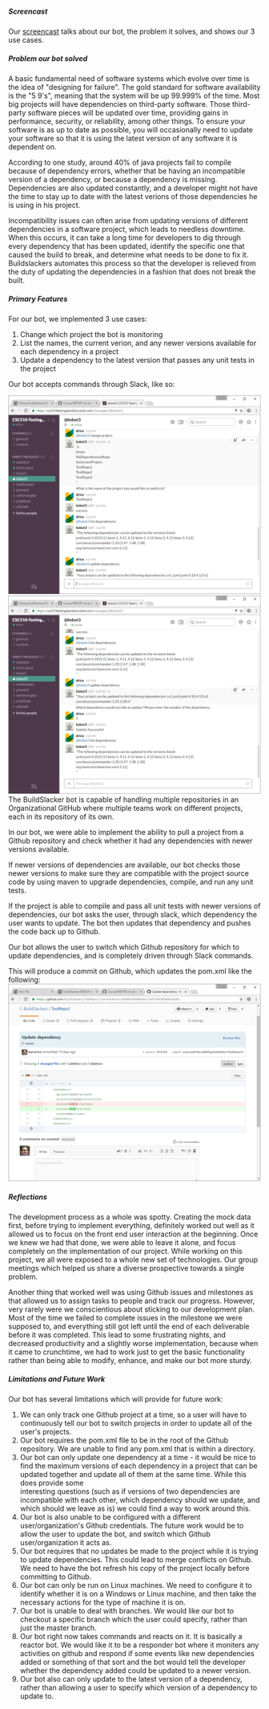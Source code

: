 ##### Screencast
Our [screencast](https://www.youtube.com/watch?v=DuXbmsDGaJw) talks about our bot, the problem it solves, and shows our 3 use cases.

##### Problem our bot solved

A basic fundamental need of software systems which evolve over time is the idea of "designing for failure". The gold standard for software availability is the "5 9's", meaning that the system will be up 99.999% of the time. Most big projects will have dependencies on third-party software. Those third-party software pieces will be updated over time, providing gains in performance, security, or reliability, among other things. To ensure your software is as up to date as possible, you will occasionally need to update your software so that it is using the latest version of any software it is dependent on.

According to one study, around 40% of java projects fail to compile because of dependency errors, whether that be having an incompatible version of a dependency, or because a dependency is missing. Dependencies are also updated constantly, and a developer might not have the time to stay up to date with the latest verions of those dependencies he is using in his project.

Incompatibility issues can often arise from updating versions of different dependencies in a software project, which leads to needless downtime. When this occurs, it can take a long time for developers to dig through every dependency that has been updated, identify the specific one that caused the build to break, and determine what needs to be done to fix it. Buildslackers automates this process so that the developer is relieved from the duty of updating the dependencies in a fashion that does not break the built.


##### Primary Features

For our bot, we implemented 3 use cases: 
1. Change which project the bot is monitoring
2. List the names, the current verion, and any newer versions available for each dependency in a project
3. Update a dependency to the latest version that passes any unit tests in the project

Our bot accepts commands through Slack, like so:

![Commands](Images/BotScreenshot1.png)
![Commands, cont](Images/BotScreenshot2.png)
The BuildSlacker bot is capable of handling multiple repositories in an Organizational GitHub where multiple teams work on different projects, each in its repository of its own.  

In our bot, we were able to implement the ability to pull a project from a Github repository and check whether it had any dependencies with newer versions available.

If newer versions of dependencies are available, our bot checks those newer versions to make sure they are compatible with the project source code by using maven to upgrade dependencies, compile, and run any unit tests.

If the project is able to compile and pass all unit tests with newer versions of dependencies, our bot asks the user, through slack, which dependency the user wants to update. The bot then updates that dependency and pushes the code back up to Github.

Our bot allows the user to switch which Github repository for which to update dependencies, and is completely driven through Slack commands.

This will produce a commit on Github, which updates the pom.xml like the following: ![BotCommit](Images/BotCommit.png)


##### Reflections

The development process as a whole was spotty. Creating the mock data first, before trying to implement everything, definitely worked out well as it allowed us to focus on the front end user interaction at the beginning. Once we knew we had that done, we were able to leave it alone, and focus completely on the implementation of our project.
 While working on this project, we all were exposed to a whole new set of technologies. Our group meetings which helped us share a diverse prospective towards a single problem.
 
 Another thing that worked well was using Github issues and milestones as that allowed us to assign tasks to people and track our progress. However, very rarely were we conscientious about 
 sticking to our development plan. Most of the time we failed to complete issues in the milestone we were supposed to, and everything still got left until the end of each deliverable before it was completed. This lead to some frustrating nights, and decreased productivity and a slightly worse implementation, because
  when it came to crunchtime, we had to work just to get the basic functionality rather than being able to modify, enhance, and make our bot more sturdy.  
 
 
  
##### Limitations and Future Work

Our bot has several limitations which will provide for future work:  
1. We can only track one Github project at a time, so a user will have to continuously tell our bot to switch projects in order to update all of the user's projects.  
2. Our bot requires the pom.xml file to be in the root of the Github repository. We are unable to find any pom.xml that is within a directory.  
3. Our bot can only update one dependency at a time - it would be nice to find the maximum versions of each dependency in a project that can be updated together and update all of them at the same time. While this does provide some   
interesting questions (such as if versions of two dependencies are incompatible with each other, which dependency should we update, and which should we leave as is) we could find a way to work around this.  
4. Our bot is also unable to be configured with a different user/organization's Github credentials. The future work would be to allow the user to update the bot, and switch which Github user/organization it acts as.  
5. Our bot requires that no updates be made to the project while it is trying to update dependencies. This could lead to merge conflicts on Github. We need to have the bot refresh his copy of the project locally before committing to Github.  
6. Our bot can only be run on Linux machines. We need to configure it to identify whether it is on a Windows or Linux machine, and then take the necessary actions for the type of machine it is on.  
7. Our bot is unable to deal with branches. We would like our bot to checkout a specific branch which the user could specify, rather than just the master branch.  
8. Our bot right now takes commands and reacts on it. It is basically a reactor bot. We would like it to be a responder bot where it moniters any activities on github and respond if some events like new dependencies added or something of that sort and the bot would tell the developer whether the dependency added could be updated to a newer version.
9. Our bot also can only update to the latest version of a dependency, rather than allowing a user to specify which version of a dependency to update to.
